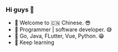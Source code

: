 ### Hi guys 👋

- 🌈 Welcome to 🇨🇳 Chinese. 😎
- 🐳 Programmer | software developer. 😅
- 🤔 Go, Java, FLutter, Vue, Python. 😁
- 👔 Keep learning
